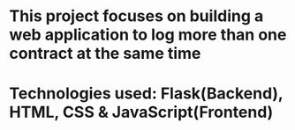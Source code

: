 # This project focuses on building a web application to log more than one contract at the same time
# Technologies used: Flask(Backend), HTML, CSS & JavaScript(Frontend)
